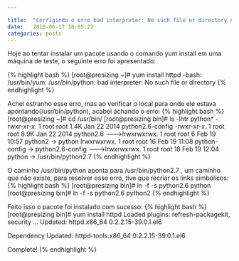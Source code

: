 ```yaml
---

title:  "Corrigindo o erro bad interpreter: No such file or directory no Oracle Linux, CentOS ou RedHat"
date:   2015-06-17 10:05:23 
categories: posts
---
```


Hoje ao tentar instalar um pacote usando o comando yum install em uma máquina de teste, o seguinte erro foi apresentado:

{% highlight bash %}
[root@presizing ~]# yum install httpd
-bash: /usr/bin/yum: /usr/bin/python: bad interpreter: No such file or directory
{% endhighlight %}

<!--more-->

Achei estranho esse erro, mas ao verificar o local para onde ele estava apontando(/usr/bin/python), acabei achando o erro:
{% highlight bash %}
[root@presizing ~]# cd /usr/bin/
[root@presizing bin]# ls -lhtr python*
-rwxr-xr-x. 1 root root 1.4K Jan 22  2014 python2.6-config
-rwxr-xr-x. 1 root root 8.9K Jan 22  2014 python2.6
--->lrwxrwxrwx. 1 root root    6 Feb 19 10:57 python2 -> python
lrwxrwxrwx. 1 root root   16 Feb 19 11:08 python-config -> python2.6-config
--->lrwxrwxrwx. 1 root root   18 Feb 19 12:04 python -> /usr/bin/python2.7
{% endhighlight %}

O caminho /usr/bin/python aponta para /usr/bin/python2.7 , um caminho que não existe, para resolver esse erro, tive que recriar os links simbólicos:
{% highlight bash %}
[root@presizing bin]# ln -f -s python2.6 python
[root@presizing bin]# ln -f -s python2.6 python2
{% endhighlight %}

Feito isso o pacote foi instalado com sucesso:
{% highlight bash %}
[root@presizing bin]# yum install httpd
Loaded plugins: refresh-packagekit, security
...
Updated:
  httpd.x86_64 0:2.2.15-39.0.1.el6                                                         

Dependency Updated:
  httpd-tools.x86_64 0:2.2.15-39.0.1.el6                                                   

Complete!
{% endhighlight %}
